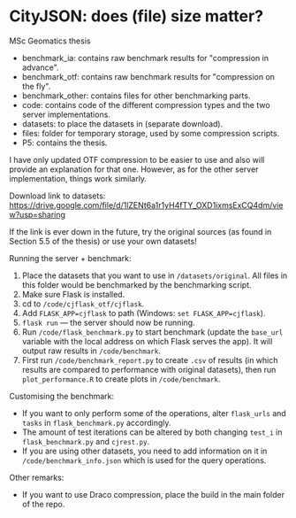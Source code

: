 # CityJSON: does (file) size matter?
MSc Geomatics thesis

- benchmark_ia: contains raw benchmark results for "compression in advance".
- benchmark_otf: contains raw benchmark results for "compression on the fly".
- benchmark_other: contains files for other benchmarking parts.
- code: contains code of the different compression types and the two server implementations.
- datasets: to place the datasets in (separate download).
- files: folder for temporary storage, used by some compression scripts.
- P5: contains the thesis.

I have only updated OTF compression to be easier to use and also will provide an explanation for that one. However, as for the other server implementation, things work similarly.

Download link to datasets:
https://drive.google.com/file/d/1lZENt6a1r1yH4fTY_OXD1ixmsExCQ4dm/view?usp=sharing

If the link is ever down in the future, try the original sources (as found in Section 5.5 of the thesis) or use your own datasets!


Running the server + benchmark:
1. Place the datasets that you want to use in `/datasets/original`. All files in this folder would be benchmarked by the benchmarking script.
1. Make sure Flask is installed.
1. cd to `/code/cjflask_otf/cjflask`.
1. Add `FLASK_APP=cjflask` to path (Windows: `set FLASK_APP=cjflask`).
1. `flask run` — the server should now be running.
1. Run `/code/flask_benchmark.py` to start benchmark (update the `base_url` variable with the local address on which Flask serves the app). It will output raw results in `/code/benchmark`.
1. First run `/code/benchmark_report.py` to create `.csv` of results (in which results are compared to performance with original datasets), then run `plot_performance.R` to create plots in `/code/benchmark`.

Customising the benchmark:
* If you want to only perform some of the operations, alter `flask_urls` and `tasks` in `flask_benchmark.py` accordingly.
* The amount of test iterations can be altered by both changing `test_i` in `flask_benchmark.py` and `cjrest.py`.
* If you are using other datasets, you need to add information on it in `/code/benchmark_info.json` which is used for the query operations.

Other remarks:
* If you want to use Draco compression, place the build in the main folder of the repo.
